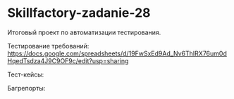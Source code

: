 # Skillfactory-zadanie-28

Итоговый проект по автоматизации тестирования.

Тестирование требований: https://docs.google.com/spreadsheets/d/19FwSxEd9Ad_Nv6ThIRX76um0dHqedTsdza4J9C9OF9c/edit?usp=sharing

Тест-кейсы: 

Багрепорты: 
